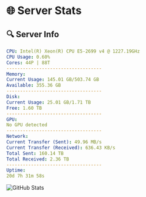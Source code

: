 # 🌐 Server Stats
## 🔍 Server Info
```yaml
CPU: Intel(R) Xeon(R) CPU E5-2699 v4 @ 1227.19GHz
CPU Usage: 0.60%
Cores: 44P | 88T
-----------------------------------
Memory:
Current Usage: 145.01 GB/503.74 GB
Available: 355.36 GB
-----------------------------------
Disk:
Current Usage: 25.01 GB/1.71 TB
Free: 1.60 TB
-----------------------------------
GPU:
No GPU detected
-----------------------------------
Network:
Current Transfer (Sent): 49.96 MB/s
Current Transfer (Received): 636.43 KB/s
Total Sent: 160.14 TB
Total Received: 2.36 TB
-----------------------------------
Uptime:
20d 7h 31m 58s
```
![GitHub Stats](https://img.shields.io/badge/Updated-2025-02-28_06:15:16-blue)